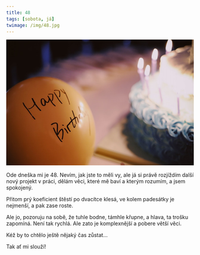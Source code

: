 ```yaml
---
title: 48
tags: [sobota, já]
twimage: /img/48.jpg
---
```


![cover](/img/48.jpg)

Ode dneška mi je 48. Nevím, jak jste to měli vy, ale já si právě rozjíždím další nový projekt v práci, dělám věci, které mě baví a kterým rozumím, a jsem spokojený.

Přitom prý koeficient štěstí po dvacítce klesá, ve kolem padesátky je nejmenší, a pak zase roste.

Ale jo, pozoruju na sobě, že tuhle bodne, támhle křupne, a hlava, ta trošku zapomíná. Není tak rychlá. Ale zato je komplexnější a pobere větší věci.

Kéž by to chtělo ještě nějaký čas zůstat...

Tak ať mi slouží!